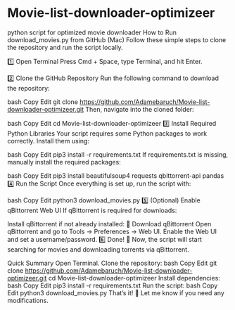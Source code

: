 # Movie-list-downloader-optimizeer
python script for optimized movie downloader
How to Run download_movies.py from GitHub (Mac)
Follow these simple steps to clone the repository and run the script locally.

1️⃣ Open Terminal
Press Cmd + Space, type Terminal, and hit Enter.

2️⃣ Clone the GitHub Repository
Run the following command to download the repository:

bash
Copy
Edit
git clone https://github.com/Adamebaruch/Movie-list-downloader-optimizeer.git
Then, navigate into the cloned folder:

bash
Copy
Edit
cd Movie-list-downloader-optimizeer
3️⃣ Install Required Python Libraries
Your script requires some Python packages to work correctly. Install them using:

bash
Copy
Edit
pip3 install -r requirements.txt
If requirements.txt is missing, manually install the required packages:

bash
Copy
Edit
pip3 install beautifulsoup4 requests qbittorrent-api pandas
4️⃣ Run the Script
Once everything is set up, run the script with:

bash
Copy
Edit
python3 download_movies.py
5️⃣ (Optional) Enable qBittorrent Web UI
If qBittorrent is required for downloads:

Install qBittorrent if not already installed:
🔗 Download qBittorrent
Open qBittorrent and go to Tools → Preferences → Web UI.
Enable the Web UI and set a username/password.
6️⃣ Done! 🎉
Now, the script will start searching for movies and downloading torrents via qBittorrent.

Quick Summary
Open Terminal.
Clone the repository:
bash
Copy
Edit
git clone https://github.com/Adamebaruch/Movie-list-downloader-optimizeer.git
cd Movie-list-downloader-optimizeer
Install dependencies:
bash
Copy
Edit
pip3 install -r requirements.txt
Run the script:
bash
Copy
Edit
python3 download_movies.py
That’s it! 🚀 Let me know if you need any modifications.
